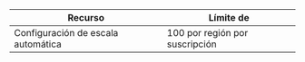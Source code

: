 
| Recurso | Límite de |
|----|----|
| Configuración de escala automática | 100 por región por suscripción |